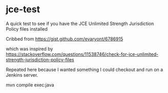 # jce-test
A quick test to see if you have the JCE Unlimited Strength Jurisdiction Policy files installed

Cribbed from https://gist.github.com/evaryont/6786915

which was inspired by https://stackoverflow.com/questions/11538746/check-for-jce-unlimited-strength-jurisdiction-policy-files

Repeated here because I wanted something I could checkout and run on a Jenkins server.

mvn compile exec:java
